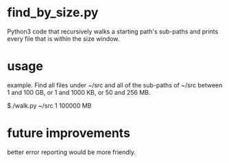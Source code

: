 # find_by_size.py
Python3 code that recursively walks a starting path's sub-paths and prints every file that is within the size window.

# usage
example.  Find all files under ~/src and all of the sub-paths of ~/src between 1 and 100 GB, or 1 and 1000 KB, or 50 and 256 MB.

$./walk.py ~/src 1 100000 MB

# future improvements
better error reporting would be more friendly.

